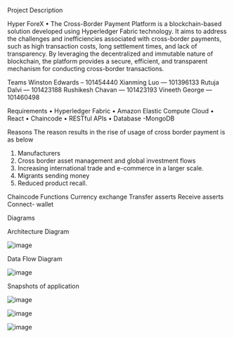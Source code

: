 Project Description

Hyper ForeX
• The Cross-Border Payment Platform is a blockchain-based solution developed using 
Hyperledger Fabric technology. It aims to address the challenges and inefficiencies 
associated with cross-border payments, such as high transaction costs, long settlement 
times, and lack of transparency. By leveraging the decentralized and immutable 
nature of blockchain, the platform provides a secure, efficient, and transparent 
mechanism for conducting cross-border transactions.


Teams
Winston Edwards – 101454440 
Xianming Luo — 101396133 
Rutuja Dalvi — 101423188 
Rushikesh Chavan — 101423193 
Vineeth George — 101460498

Requirements
• Hyperledger Fabric
• Amazon Elastic Compute Cloud
• React
• Chaincode
• RESTful APIs
• Database -MongoDB

Reasons
The reason results in the rise of usage of cross border payment is as below
1. Manufacturers 
2. Cross border asset management and global investment flows
3. Increasing international trade and e-commerce in a larger scale.
4. Migrants sending money 
5. Reduced product recall.

   
Chaincode Functions
Currency exchange
Transfer asserts
Receive asserts
Connect- wallet


Diagrams

Architecture Diagram

![image](https://github.com/yaadi-admin/hyperForeX/assets/123502241/254fa3c1-7a53-4316-90e4-5f8836e007c6)

Data Flow Diagram

![image](https://github.com/yaadi-admin/hyperForeX/assets/123502241/53c243cf-0b39-4b75-be03-6a25292480ea)

Snapshots of application

![image](https://github.com/yaadi-admin/hyperForeX/assets/123502241/65ac57ef-58b4-45aa-a0da-6d8b47cf86d4)

![image](https://github.com/yaadi-admin/hyperForeX/assets/123502241/e1dddfe3-ad61-42d5-8e0b-786923f0ea0b)

![image](https://github.com/yaadi-admin/hyperForeX/assets/123502241/34ab1606-f40d-4fa1-9e67-ef72f4c6aef8)





